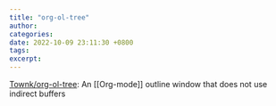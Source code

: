```yaml
---
title: "org-ol-tree"
author: 
categories: 
date: 2022-10-09 23:11:30 +0800
tags: 
excerpt: 
---
```


[Townk/org-ol-tree](https://github.com/Townk/org-ol-tree): An [[Org-mode]] outline window that does not use indirect buffers










